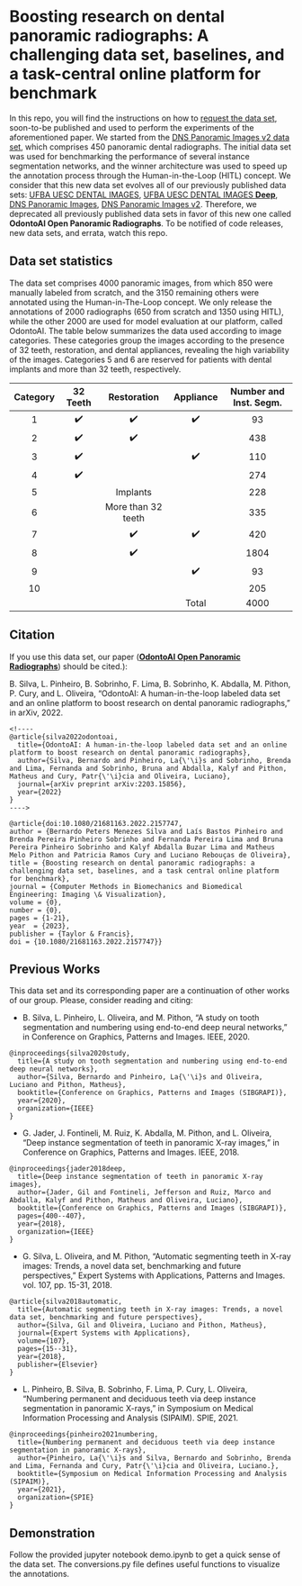 # Boosting research on dental panoramic radiographs: A challenging data set, baselines, and a task-central online platform for benchmark
In this repo, you will find the instructions on how to [request the data set](#Request-the-Data-Set), soon-to-be published and used to perform the experiments of the aforementioned paper.
We started from the [DNS Panoramic Images v2 data set](https://github.com/IvisionLab/dns-panoramic-images-v2), which comprises 450 panoramic dental radiographs.
The initial data set was used for benchmarking the performance of several instance segmentation networks, and the winner architecture was used to speed up the annotation process through the Human-in-the-Loop (HITL) concept.
We consider that this new data set evolves all of our previously published data sets: [UFBA UESC DENTAL IMAGES](https://github.com/IvisionLab/dental-image), [UFBA UESC DENTAL IMAGES **Deep**](https://github.com/IvisionLab/deep-dental-image), [DNS Panoramic Images](https://github.com/IvisionLab/dns-panoramic-images), [DNS Panoramic Images v2](https://github.com/IvisionLab/dns-panoramic-images).
Therefore, we deprecated all previously published data sets in favor of this new one called **OdontoAI Open Panoramic Radiographs**.
To be notified of code releases, new data sets, and errata, watch this repo.

## Data set statistics
The data set comprises 4000 panoramic images, from which 850 were manually labeled from scratch, and the 3150 remaining others were annotated using the Human-in-The-Loop concept.
We only release the annotations of 2000 radiographs (650 from scratch and 1350 using HITL), while the other 2000 are used for model evaluation at our platform, called OdontoAI.
The table below summarizes the data used according to image categories.
These categories group the images according to the presence of 32 teeth, restoration, and dental appliances, revealing the high variability of the images.
Categories 5 and 6 are reserved for patients with dental implants and more than 32 teeth, respectively.

| Category |      32 Teeth      |     Restoration    |      Appliance     | Number and Inst. Segm. |
|:--------:|:------------------:|:------------------:|:------------------:|:----------------------:|
|     1    | :heavy_check_mark: | :heavy_check_mark: | :heavy_check_mark: |            93          |
|     2    | :heavy_check_mark: | :heavy_check_mark: |                    |           438          |
|     3    | :heavy_check_mark: |                    | :heavy_check_mark: |           110          |
|     4    | :heavy_check_mark: |                    |                    |           274          |
|     5    |                    |      Implants      |                    |           228          |
|     6    |                    | More than 32 teeth |                    |           335          |
|     7    |                    | :heavy_check_mark: | :heavy_check_mark: |           420          |
|     8    |                    | :heavy_check_mark: |                    |          1804          |
|     9    |                    |                    | :heavy_check_mark: |            93          |
|    10    |                    |                    |                    |           205          |
|          |                    |                    |        Total       |          4000          |

## Citation
If you use this data set, our paper (**[OdontoAI Open Panoramic Radiographs](https://https://arxiv.org/abs/2203.15856)**) should be cited.):

B. Silva, L. Pinheiro, B. Sobrinho, F. Lima, B. Sobrinho, K. Abdalla, M. Pithon, P. Cury, and L. Oliveira, “OdontoAI: A human-in-the-loop labeled data set and an online platform to boost research on dental panoramic radiographs,” in arXiv, 2022.

```
<!----
@article{silva2022odontoai,
  title={OdontoAI: A human-in-the-loop labeled data set and an online platform to boost research on dental panoramic radiographs},
  author={Silva, Bernardo and Pinheiro, La{\'\i}s and Sobrinho, Brenda and Lima, Fernanda and Sobrinho, Bruna and Abdalla, Kalyf and Pithon, Matheus and Cury, Patr{\'\i}cia and Oliveira, Luciano},
  journal={arXiv preprint arXiv:2203.15856},
  year={2022}
} 
---->

@article{doi:10.1080/21681163.2022.2157747,
author = {Bernardo Peters Menezes Silva and Laís Bastos Pinheiro and Brenda Pereira Pinheiro Sobrinho and Fernanda Pereira Lima and Bruna Pereira Pinheiro Sobrinho and Kalyf Abdalla Buzar Lima and Matheus Melo Pithon and Patricia Ramos Cury and Luciano Rebouças de Oliveira},
title = {Boosting research on dental panoramic radiographs: a challenging data set, baselines, and a task central online platform for benchmark},
journal = {Computer Methods in Biomechanics and Biomedical Engineering: Imaging \& Visualization},
volume = {0},
number = {0},
pages = {1-21},
year  = {2023},
publisher = {Taylor & Francis},
doi = {10.1080/21681163.2022.2157747}}

```

## Previous Works
This data set and its corresponding paper are a continuation of other works of our group.
Please, consider reading and citing:

- B. Silva, L. Pinheiro, L. Oliveira, and M. Pithon, “A study on tooth segmentation and numbering using end-to-end deep neural networks,” in Conference on Graphics, Patterns and Images. IEEE, 2020.

```
@inproceedings{silva2020study,
  title={A study on tooth segmentation and numbering using end-to-end deep neural networks},
  author={Silva, Bernardo and Pinheiro, La{\'\i}s and Oliveira, Luciano and Pithon, Matheus},
  booktitle={Conference on Graphics, Patterns and Images (SIBGRAPI)},
  year={2020},
  organization={IEEE}
}
```

- G. Jader, J. Fontineli, M. Ruiz, K. Abdalla, M. Pithon, and L. Oliveira, “Deep instance segmentation of teeth in panoramic X-ray images,” in Conference on Graphics, Patterns and Images. IEEE, 2018.
```
@inproceedings{jader2018deep,
  title={Deep instance segmentation of teeth in panoramic X-ray images},
  author={Jader, Gil and Fontineli, Jefferson and Ruiz, Marco and Abdalla, Kalyf and Pithon, Matheus and Oliveira, Luciano},
  booktitle={Conference on Graphics, Patterns and Images (SIBGRAPI)},
  pages={400--407},
  year={2018},
  organization={IEEE}
}
```

- G. Silva, L. Oliveira, and M. Pithon, “Automatic segmenting teeth in X-ray images: Trends, a novel data set, benchmarking and future perspectives,” Expert Systems with Applications, Patterns and Images. vol. 107, pp. 15-31, 2018.
```
@article{silva2018automatic,
  title={Automatic segmenting teeth in X-ray images: Trends, a novel data set, benchmarking and future perspectives},
  author={Silva, Gil and Oliveira, Luciano and Pithon, Matheus},
  journal={Expert Systems with Applications},
  volume={107},
  pages={15--31},
  year={2018},
  publisher={Elsevier}
}
```

- L. Pinheiro, B. Silva, B. Sobrinho, F. Lima, P. Cury, L. Oliveira, “Numbering permanent and deciduous teeth via deep instance segmentation in panoramic X-rays,” in Symposium on Medical Information Processing and Analysis (SIPAIM). SPIE, 2021.
```
@inproceedings{pinheiro2021numbering,
  title={Numbering permanent and deciduous teeth via deep instance segmentation in panoramic X-rays},
  author={Pinheiro, La{\'\i}s and Silva, Bernardo and Sobrinho, Brenda and Lima, Fernanda and Cury, Patr{\'\i}cia and Oliveira, Luciano.},
  booktitle={Symposium on Medical Information Processing and Analysis (SIPAIM)},
  year={2021},
  organization={SPIE}
}
```

## Demonstration
Follow the provided jupyter notebook demo.ipynb to get a quick sense of the data set.
The conversions.py file defines useful functions to visualize the annotations.

<!---- 
## Request the Data Set
Copy the text below in a PDF file, fill out the fields in the text header, and sign it at the end. Please send an e-mail to lrebouca@ufba.br to receive a link to download the **OdontoAI Open Panoramic Radiographs** data set with the PDF in attachment. The e-mail must be sent from a professor's valid institutional account:


**Subject**: Request to download the OdontoAI Open Panoramic Radiographs.

"Name: [your first and last name]

Affiliation: [university where you work]

Department: [your department]

Current position: [your job title]

E-mail: [must be the e-mail at the above-mentioned institution]

I have read and agreed to follow the terms and conditions below: The following conditions define the use of the OdontoAI Open Panoramic Radiographs:

This data set is provided "AS IS" without any express or implied warranty. Although every effort has been made to ensure accuracy, IvisionLab does not take any responsibility for errors or omissions;

Without the expressed permission of IvisionLab, any of the following will be considered illegal: redistribution, modification, and commercial usage of this data set in any way or form, either partially or in its entirety;

All images in this data set are only allowed for demonstration in academic publications and presentations;

This data set will only be used for research purposes. I will not make any part of this data set available to a third party. I'll not sell any part of this data set or make any profit from its use.

[your signature]"  

**P.S. A link to the data set file will be sent as soon as possible.** --->

